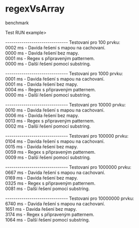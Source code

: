 # regexVsArray
benchmark

Test RUN example>

------------------------------- Testovani pro 100 prvku:<br/> 
0002 ms - Davida řešení s mapou na cachovaní.<br/>
0000 ms - Davida řešení bez mapy.<br/>
0001 ms - Regex s připraveným patternem.<br/>
0000 ms - Další řešení pomocí substring.<br/>

------------------------------- Testovani pro 1000 prvku:<br/> 
0001 ms - Davida řešení s mapou na cachovaní.<br/>
0001 ms - Davida řešení bez mapy.<br/>
0004 ms - Regex s připraveným patternem.<br/>
0000 ms - Další řešení pomocí substring.<br/>

------------------------------- Testovani pro 10000 prvku:<br/> 
0010 ms - Davida řešení s mapou na cachovaní.<br/>
0006 ms - Davida řešení bez mapy.<br/>
0013 ms - Regex s připraveným patternem.<br/>
0002 ms - Další řešení pomocí substring.<br/>

------------------------------- Testovani pro 100000 prvku:<br/> 
0104 ms - Davida řešení s mapou na cachovaní.<br/>
0015 ms - Davida řešení bez mapy.<br/>
0059 ms - Regex s připraveným patternem.<br/>
0009 ms - Další řešení pomocí substring.<br/>

------------------------------- Testovani pro 1000000 prvku:<br/> 
0667 ms - Davida řešení s mapou na cachovaní.<br/>
0169 ms - Davida řešení bez mapy.<br/>
0325 ms - Regex s připraveným patternem.<br/>
0081 ms - Další řešení pomocí substring.<br/>

------------------------------- Testovani pro 10000000 prvku:<br/> 
6740 ms - Davida řešení s mapou na cachovaní.<br/>
1651 ms - Davida řešení bez mapy.<br/>
3174 ms - Regex s připraveným patternem.<br/>
1064 ms - Další řešení pomocí substring.<br/>
